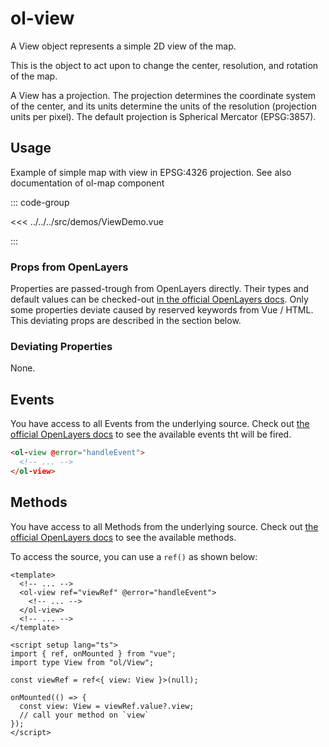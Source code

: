 # ol-view

A View object represents a simple 2D view of the map.

This is the object to act upon to change the center, resolution, and rotation of the map.

A View has a projection. The projection determines the coordinate system of the center, and its units determine the units of the resolution (projection units per pixel). The default projection is Spherical Mercator (EPSG:3857).

<script setup>
import ViewDemo from "@demos/ViewDemo.vue"
</script>

<ClientOnly>
<ViewDemo />
</ClientOnly>

## Usage

Example of simple map with view in EPSG:4326 projection.
See also documentation of ol-map component

::: code-group

<<< ../../../src/demos/ViewDemo.vue

:::

### Props from OpenLayers

Properties are passed-trough from OpenLayers directly.
Their types and default values can be checked-out [in the official OpenLayers docs](https://openlayers.org/en/latest/apidoc/module-ol_View-View.html).
Only some properties deviate caused by reserved keywords from Vue / HTML.
This deviating props are described in the section below.

### Deviating Properties

None.

## Events

You have access to all Events from the underlying source.
Check out [the official OpenLayers docs](https://openlayers.org/en/latest/apidoc/module-ol_View-View.html) to see the available events tht will be fired.

```html
<ol-view @error="handleEvent">
  <!-- ... -->
</ol-view>
```

## Methods

You have access to all Methods from the underlying source.
Check out [the official OpenLayers docs](https://openlayers.org/en/latest/apidoc/module-ol_View-View.html) to see the available methods.

To access the source, you can use a `ref()` as shown below:

```vue
<template>
  <!-- ... -->
  <ol-view ref="viewRef" @error="handleEvent">
    <!-- ... -->
  </ol-view>
  <!-- ... -->
</template>

<script setup lang="ts">
import { ref, onMounted } from "vue";
import type View from "ol/View";

const viewRef = ref<{ view: View }>(null);

onMounted(() => {
  const view: View = viewRef.value?.view;
  // call your method on `view`
});
</script>
```
